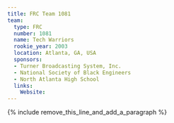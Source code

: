 ```yaml
---
title: FRC Team 1081
team:
  type: FRC
  number: 1081
  name: Tech Warriors
  rookie_year: 2003
  location: Atlanta, GA, USA
  sponsors:
  - Turner Broadcasting System, Inc.
  - National Society of Black Engineers
  - North Atlanta High School
  links:
    Website:
---
```


{% include remove_this_line_and_add_a_paragraph %}